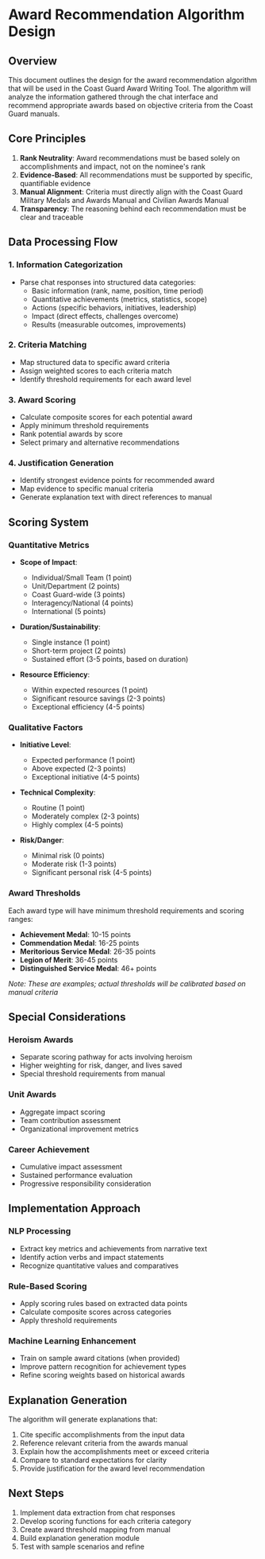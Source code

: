 # Award Recommendation Algorithm Design

## Overview
This document outlines the design for the award recommendation algorithm that will be used in the Coast Guard Award Writing Tool. The algorithm will analyze the information gathered through the chat interface and recommend appropriate awards based on objective criteria from the Coast Guard manuals.

## Core Principles
1. **Rank Neutrality**: Award recommendations must be based solely on accomplishments and impact, not on the nominee's rank
2. **Evidence-Based**: All recommendations must be supported by specific, quantifiable evidence
3. **Manual Alignment**: Criteria must directly align with the Coast Guard Military Medals and Awards Manual and Civilian Awards Manual
4. **Transparency**: The reasoning behind each recommendation must be clear and traceable

## Data Processing Flow

### 1. Information Categorization
- Parse chat responses into structured data categories:
  - Basic information (rank, name, position, time period)
  - Quantitative achievements (metrics, statistics, scope)
  - Actions (specific behaviors, initiatives, leadership)
  - Impact (direct effects, challenges overcome)
  - Results (measurable outcomes, improvements)

### 2. Criteria Matching
- Map structured data to specific award criteria
- Assign weighted scores to each criteria match
- Identify threshold requirements for each award level

### 3. Award Scoring
- Calculate composite scores for each potential award
- Apply minimum threshold requirements
- Rank potential awards by score
- Select primary and alternative recommendations

### 4. Justification Generation
- Identify strongest evidence points for recommended award
- Map evidence to specific manual criteria
- Generate explanation text with direct references to manual

## Scoring System

### Quantitative Metrics
- **Scope of Impact**:
  - Individual/Small Team (1 point)
  - Unit/Department (2 points)
  - Coast Guard-wide (3 points)
  - Interagency/National (4 points)
  - International (5 points)

- **Duration/Sustainability**:
  - Single instance (1 point)
  - Short-term project (2 points)
  - Sustained effort (3-5 points, based on duration)

- **Resource Efficiency**:
  - Within expected resources (1 point)
  - Significant resource savings (2-3 points)
  - Exceptional efficiency (4-5 points)

### Qualitative Factors
- **Initiative Level**:
  - Expected performance (1 point)
  - Above expected (2-3 points)
  - Exceptional initiative (4-5 points)

- **Technical Complexity**:
  - Routine (1 point)
  - Moderately complex (2-3 points)
  - Highly complex (4-5 points)

- **Risk/Danger**:
  - Minimal risk (0 points)
  - Moderate risk (1-3 points)
  - Significant personal risk (4-5 points)

### Award Thresholds
Each award type will have minimum threshold requirements and scoring ranges:

- **Achievement Medal**: 10-15 points
- **Commendation Medal**: 16-25 points
- **Meritorious Service Medal**: 26-35 points
- **Legion of Merit**: 36-45 points
- **Distinguished Service Medal**: 46+ points

*Note: These are examples; actual thresholds will be calibrated based on manual criteria*

## Special Considerations

### Heroism Awards
- Separate scoring pathway for acts involving heroism
- Higher weighting for risk, danger, and lives saved
- Special threshold requirements from manual

### Unit Awards
- Aggregate impact scoring
- Team contribution assessment
- Organizational improvement metrics

### Career Achievement
- Cumulative impact assessment
- Sustained performance evaluation
- Progressive responsibility consideration

## Implementation Approach

### NLP Processing
- Extract key metrics and achievements from narrative text
- Identify action verbs and impact statements
- Recognize quantitative values and comparatives

### Rule-Based Scoring
- Apply scoring rules based on extracted data points
- Calculate composite scores across categories
- Apply threshold requirements

### Machine Learning Enhancement
- Train on sample award citations (when provided)
- Improve pattern recognition for achievement types
- Refine scoring weights based on historical awards

## Explanation Generation
The algorithm will generate explanations that:
1. Cite specific accomplishments from the input data
2. Reference relevant criteria from the awards manual
3. Explain how the accomplishments meet or exceed criteria
4. Compare to standard expectations for clarity
5. Provide justification for the award level recommendation

## Next Steps
1. Implement data extraction from chat responses
2. Develop scoring functions for each criteria category
3. Create award threshold mapping from manual
4. Build explanation generation module
5. Test with sample scenarios and refine
